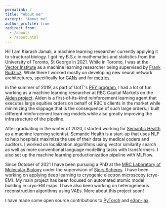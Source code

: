 ```yaml
---
permalink: /
title: "About me"
excerpt: "About me"
author_profile: true
redirect_from: 
  - /about/
  - /about.html
---
```


Hi! I am Kiarash Jamali, a machine learning researcher currently applying it to structural biology.
I got my B.S.c in mathematics and statistics from the University of Toronto, St George in 2021. 
While in Toronto, I was at the [Vector Institute](https://vectorinstitute.ai/) as a machine learning researcher being supervised by [Frank Rudzicz](http://www.cs.toronto.edu/~frank/). 
While there I worked mostly on developing new neural network architectures, specifically for [GANs](https://arxiv.org/abs/1811.08081) and for [metrics](https://openreview.net/forum?id=HJeiDpVFPr). 

In the summer of 2019, as part of UofT's [PEY program](https://engineeringcareers.utoronto.ca/work-experience-programs/professional-experience-year-co-op-program-pey-co-op/), I had a lot of fun working as a machine learning researcher at RBC Capital Markets on the [Aiden project](https://www.rbccm.com/en/expertise/electronic-trading/aiden/from-the-whiteboard.page). Aiden is a first-of-its-kind reinforcement learning agent that executes large equities orders on behalf of RBC's clients in the market while minimizing the slippage that is the consequence of such large orders. I built different reinforcement learning models while also greatly improving the infrastructure of the pipeline. 

After graduating in the winter of 2020, I started working for [Semantic Health](https://www.semantichealth.ai/) as a machine learning scientist. Semantic Health is a start-up that uses NLP to help hospitals maximize the use of their data by medical coders and auditors. I worked on localization algorithms using vector similarity search as well as more conventional language modelling tasks with transformers. I also set up the machine learning productionization pipeline with MLFlow. 

Since October of 2021 I have been pursuing a PhD at the [MRC Laboratory of Molecular Biology](https://www2.mrc-lmb.cam.ac.uk/) under the supervision of [Sjors Scheres](https://www2.mrc-lmb.cam.ac.uk/group-leaders/n-to-s/sjors-scheres/). I have been working on applying deep learning to cryogenic electron microscopy (cryo-EM). My main project has been focused on automated atomic model building in cryo-EM maps. I have also been working on heterogeneous reconstruction algorithms using VAEs. More about this project soon!

I have made some open source contributions to [PyTorch](https://github.com/pytorch/pytorch) and [e3nn-jax](https://github.com/e3nn/e3nn-jax).